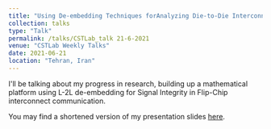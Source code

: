 ```yaml
---
title: "Using De-embedding Techniques forAnalyzing Die-to-Die Interconnectsthrough Interposer Technology"
collection: talks
type: "Talk"
permalink: /talks/CSTLab_talk 21-6-2021
venue: "CSTLab Weekly Talks"
date: 2021-06-21
location: "Tehran, Iran"
---
```



I'll be talking about my progress in research, building up a mathematical platform using L-2L de-embedding for Signal Integrity in Flip-Chip interconnect communication.

You may find a shortened version of my presentation slides [here](https://mopsd.github.io/files/Y&Z_L-2L_Microstrip.pdf).
